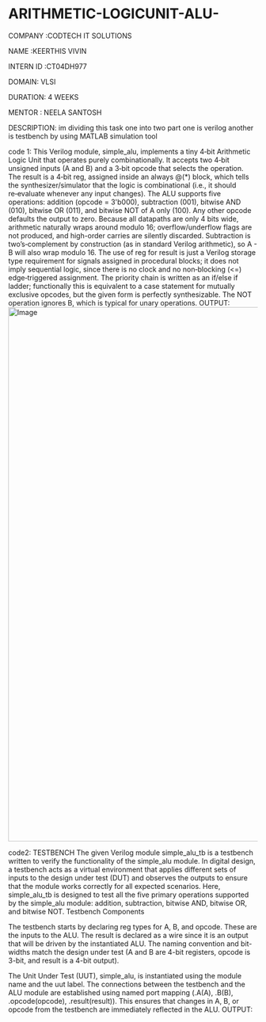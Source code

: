 # ARITHMETIC-LOGICUNIT-ALU-

COMPANY :CODTECH IT SOLUTIONS

NAME :KEERTHIS VIVIN

INTERN ID :CT04DH977

DOMAIN: VLSI

DURATION: 4 WEEKS

MENTOR : NEELA SANTOSH


DESCRIPTION:
im dividing this task one into two part one is verilog another is testbench by using MATLAB simulation tool

code 1:
This Verilog module, simple_alu, implements a tiny 4‑bit Arithmetic Logic Unit that operates purely combinationally. It accepts two 4‑bit unsigned inputs (A and B) and a 3‑bit opcode that selects the operation. The result is a 4‑bit reg, assigned inside an always @(*) block, which tells the synthesizer/simulator that the logic is combinational (i.e., it should re‑evaluate whenever any input changes). The ALU supports five operations: addition (opcode = 3'b000), subtraction (001), bitwise AND (010), bitwise OR (011), and bitwise NOT of A only (100). Any other opcode defaults the output to zero. Because all datapaths are only 4 bits wide, arithmetic naturally wraps around modulo 16; overflow/underflow flags are not produced, and high-order carries are silently discarded. Subtraction is two’s‑complement by construction (as in standard Verilog arithmetic), so A - B will also wrap modulo 16. The use of reg for result is just a Verilog storage type requirement for signals assigned in procedural blocks; it does not imply sequential logic, since there is no clock and no non‑blocking (<=) edge‑triggered assignment. The priority chain is written as an if/else if ladder; functionally this is equivalent to a case statement for mutually exclusive opcodes, but the given form is perfectly synthesizable. The NOT operation ignores B, which is typical for unary operations. 
OUTPUT:
<img width="1920" height="1080" alt="Image" src="https://github.com/user-attachments/assets/3adfb771-d563-4b48-b8e2-a71370016594" />


code2:
TESTBENCH
The given Verilog module simple_alu_tb is a testbench written to verify the functionality of the simple_alu module. In digital design, a testbench acts as a virtual environment that applies different sets of inputs to the design under test (DUT) and observes the outputs to ensure that the module works correctly for all expected scenarios. Here, simple_alu_tb is designed to test all the five primary operations supported by the simple_alu module: addition, subtraction, bitwise AND, bitwise OR, and bitwise NOT.
Testbench Components

The testbench starts by declaring reg types for A, B, and opcode. These are the inputs to the ALU. The result is declared as a wire since it is an output that will be driven by the instantiated ALU. The naming convention and bit-widths match the design under test (A and B are 4-bit registers, opcode is 3-bit, and result is a 4-bit output).

The Unit Under Test (UUT), simple_alu, is instantiated using the module name and the uut label. The connections between the testbench and the ALU module are established using named port mapping (.A(A), .B(B), .opcode(opcode), .result(result)). This ensures that changes in A, B, or opcode from the testbench are immediately reflected in the ALU.
OUTPUT:




